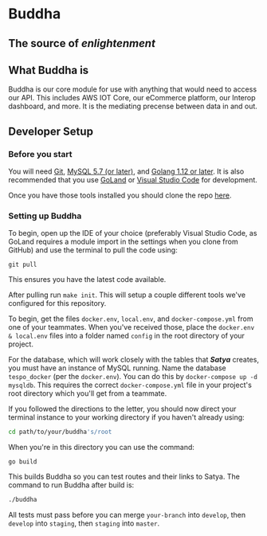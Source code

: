 # Buddha

## The source of _enlightenment_

## What Buddha is

Buddha is our core module for use with anything that would need to access our API. This includes AWS IOT Core, our eCommerce platform, our Interop dashboard, and more. It is the mediating precense between data in and out.

## Developer Setup

### Before you start

You will need [Git](https://git-scm.com/), [MySQL 5.7 (or later)](https://dev.mysql.com/downloads/), and [Golang 1.12 or later](https://golang.org/dl/). It is also recommended that you use [GoLand](https://www.jetbrains.com/go/) or [Visual Studio Code](https://code.visualstudio.com) for development.

Once you have those tools installed you should clone the repo [here](https://github.com/tespo/buddha.git).

### Setting up Buddha

To begin, open up the IDE of your choice (preferably Visual Studio Code, as GoLand requires a module import in the settings when you clone from GitHub) and use the terminal to pull the code using:

``` git
git pull
```

This ensures you have the latest code available.

After pulling run `make init`.  This will setup a couple different tools we've configured for this repository.

To begin, get the files `docker.env`, `local.env`, and `docker-compose.yml` from one of your teammates. When you've received those, place the `docker.env & local.env` files into a folder named `config` in the root directory of your project.

For the database, which will work closely with the tables that ***Satya*** creates, you must have an instance of MySQL running. Name the database `tespo_docker` (per the `docker.env`). You can do this by `docker-compose up -d mysqldb`. This requires the correct `docker-compose.yml` file in your project's root directory which you'll get from a teammate.

If you followed the directions to the letter, you should now direct your terminal instance to your working directory if you haven't already using:

``` bash
cd path/to/your/buddha's/root
```

When you're in this directory you can use the command:

``` golang
go build
```

This builds Buddha so you can test routes and their links to Satya.
The command to run Buddha after build is:

``` bash
./buddha
```

All tests must pass before you can merge `your-branch` into `develop`, then `develop` into `staging`, then `staging` into `master`.
